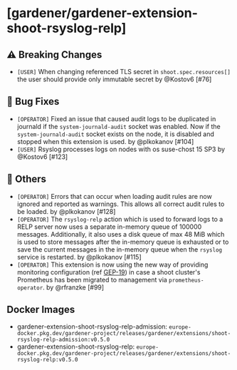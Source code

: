 # [gardener/gardener-extension-shoot-rsyslog-relp]

## ⚠️ Breaking Changes

- `[USER]` When changing referenced TLS secret in `shoot.spec.resources[]` the user should provide only immutable secret by @Kostov6 [#76]
## 🐛 Bug Fixes

- `[OPERATOR]` Fixed an issue that caused audit logs to be duplicated in journald if the `system-journald-audit` socket was enabled. Now if the `system-journald-audit` socket exists on the node, it is disabled and stopped when this extension is used. by @plkokanov [#104]
- `[USER]` Rsyslog processes logs on nodes with os suse-chost 15 SP3  by @Kostov6 [#123]
## 🏃 Others

- `[OPERATOR]` Errors that can occur when loading audit rules are now ignored and reported as warnings. This allows all correct audit rules to be loaded. by @plkokanov [#128]
- `[OPERATOR]` The `rsyslog-relp` action which is used to forward logs to a RELP server now uses a separate in-memory queue of 100000 messages. Additionally, it also uses a disk queue of max 48 MiB which is used to store messages after the in-memory queue is exhausted or to save the current messages in the in-memory queue when the `rsyslog` service is restarted. by @plkokanov [#115]
- `[OPERATOR]` This extension is now using the new way of providing monitoring configuration (ref [GEP-19](https://github.com/gardener/gardener/blob/master/docs/proposals/19-migrating-observability-stack-to-operators.md)) in case a shoot cluster's Prometheus has been migrated to management via `prometheus-operator`. by @rfranzke [#99]

## Docker Images
- gardener-extension-shoot-rsyslog-relp-admission: `europe-docker.pkg.dev/gardener-project/releases/gardener/extensions/shoot-rsyslog-relp-admission:v0.5.0`
- gardener-extension-shoot-rsyslog-relp: `europe-docker.pkg.dev/gardener-project/releases/gardener/extensions/shoot-rsyslog-relp:v0.5.0`
